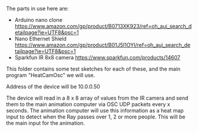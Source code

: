 The parts in use here are:

* Arduino nano clone 
https://www.amazon.com/gp/product/B0713XK923/ref=oh_aui_search_detailpage?ie=UTF8&psc=1
* Nano Ethernet Shield 
https://www.amazon.com/gp/product/B01J5I1OYI/ref=oh_aui_search_detailpage?ie=UTF8&psc=1
* Sparkfun IR 8x8 camera 
https://www.sparkfun.com/products/14607

This folder contains some test sketches for each of these, and the main program "HeatCamOsc" we will use.

Address of the device will be 10.0.0.50

The device will read in a 8 x 8 array of values from the IR camera and send them to the main animation computer via OSC UDP packets every x seconds.  The animation computer will use this information as a heat map input to detect when the Ray passes over 1, 2 or more people.  This will be the main input for the animation.
